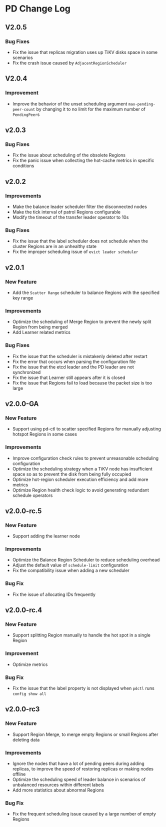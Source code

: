 # PD Change Log

## V2.0.5
### Bug Fixes
* Fix the issue that replicas migration uses up TiKV disks space in some scenarios
* Fix the crash issue caused by `AdjacentRegionScheduler`

## V2.0.4
### Improvement
* Improve the behavior of the unset scheduling argument `max-pending-peer-count` by changing it to no limit for the maximum number of `PendingPeer`s

## v2.0.3
### Bug Fixes
* Fix the issue about scheduling of the obsolete Regions
* Fix the panic issue when collecting the hot-cache metrics in specific conditions

## v2.0.2
### Improvements
* Make the balance leader scheduler filter the disconnected nodes
* Make the tick interval of patrol Regions configurable
* Modify the timeout of the transfer leader operator to 10s
### Bug Fixes
* Fix the issue that the label scheduler does not schedule when the cluster Regions are in an unhealthy state
* Fix the improper scheduling issue of `evict leader scheduler`

## v2.0.1
### New Feature
* Add the `Scatter Range` scheduler to balance Regions with the specified key range
### Improvements
* Optimize the scheduling of Merge Region to prevent the newly split Region from being merged
* Add Learner related metrics
### Bug Fixes
* Fix the issue that the scheduler is mistakenly deleted after restart
* Fix the error that occurs when parsing the configuration file
* Fix the issue that the etcd leader and the PD leader are not synchronized
* Fix the issue that Learner still appears after it is closed
* Fix the issue that Regions fail to load because the packet size is too large

## v2.0.0-GA
### New Feature
* Support using pd-ctl to scatter specified Regions for manually adjusting hotspot Regions in some cases
### Improvements
* Improve configuration check rules to prevent unreasonable scheduling configuration
* Optimize the scheduling strategy when a TiKV node has insufficient space so as to prevent the disk from being fully occupied
* Optimize hot-region scheduler execution efficiency and add more metrics
* Optimize Region health check logic to avoid generating redundant schedule operators

## v2.0.0-rc.5
### New Feature
* Support adding the learner node
### Improvements
* Optimize the Balance Region Scheduler to reduce scheduling overhead
* Adjust the default value of `schedule-limit` configuration
* Fix the compatibility issue when adding a new scheduler
### Bug Fix
* Fix the issue of allocating IDs frequently

## v2.0.0-rc.4
### New Feature
* Support splitting Region manually to handle the hot spot in a single Region
### Improvement
* Optimize metrics
### Bug Fix
* Fix the issue that the label property is not displayed when `pdctl` runs `config show all`

## v2.0.0-rc3
### New Feature
* Support Region Merge, to merge empty Regions or small Regions after deleting data
### Improvements
* Ignore the nodes that have a lot of pending peers during adding replicas, to improve the speed of restoring replicas or making nodes offline
* Optimize the scheduling speed of leader balance in scenarios of unbalanced resources within different labels
* Add more statistics about abnormal Regions
### Bug Fix
* Fix the frequent scheduling issue caused by a large number of empty Regions
